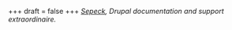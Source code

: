 
+++
draft = false
+++
_[Sepeck](http://www.blkmtn.org/), Drupal documentation and support extraordinaire._
